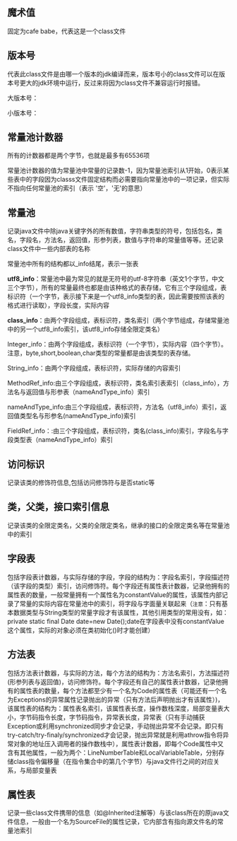 ## 魔术值

固定为cafe babe，代表这是一个class文件

## 版本号

代表此class文件是由哪一个版本的jdk编译而来，版本号小的class文件可以在版本号更大的jdk环境中运行，反过来将因为class文件不兼容运行时报错。

大版本号：

小版本号：

## 常量池计数器

所有的计数器都是两个字节，也就是最多有65536项

常量池计数器的值为常量池中常量的记录数-1，因为常量池索引从1开始，0表示某些表中的字段因为classs文件固定结构而必需要指向常量池中的一项记录，但实际不指向任何常量池的索引（表示 '空'，'无'的意思）

## 常量池

记录java文件中除java关键字外的所有数值，字符串类型的符号，包括包名，类名，字段名，方法名，返回值，形参列表，数值与字符串的常量值等等。还记录class文件中一些内部表的名称

常量池中所有的结构都以_info结尾，表示一张表

**utf8_info**：常量池中最为常见的就是无符号的utf-8字符串（英文1个字节，中文三个字节），所有的常量最终也都是由该种格式的表存储，它有三个字段组成，表标识符（一个字节，表示接下来是一个utf8_info类型的表，因此需要按照该表的格式进行读取），字段长度，实际内容

**class_info**：由两个字段组成，表标识符，类名索引（两个字节组成，存储常量池中的另一个utf8_info索引，该utf8_info存储全限定类名）

Integer_info：由两个字段组成，表标识符（一个字节），实际内容（四个字节）。注意，byte,short,boolean,char类型的常量都是由该类型的表存储。

String_info：由两个字段组成，表标识符，实际存储的内容索引

MethodRef_info:由三个字段组成，表标识符，类名索引表索引（class_info），方法名与返回值与形参表（nameAndType_info）索引

nameAndType_info:由三个字段组成，表标识符，方法名（utf8_info）索引，返回值类型名与形参名(nameAndType_info)索引

FieldRef_info：:由三个字段组成，表标识符，类名(class_info)索引，字段名与字段类型表（nameAndType_info）索引

## 访问标识

记录该类的修饰符信息,包括访问修饰符与是否static等

## 类，父类，接口索引信息

记录该类的全限定类名，父类的全限定类名，继承的接口的全限定类名等在常量池中的索引

## 字段表

包括字段表计数器，与实际存储的字段，字段的结构为：字段名索引，字段描述符（该字段的类型）索引，访问修饰符。每个字段还有属性表计数器，记录他拥有的属性表的数量，一般常量拥有一个属性名为constantValue的属性，该属性内部记录了常量的实际内容在常量池中的索引，将字段与字面量关联起来（`注意`：只有基本数据类型与String类型的常量字段才有该属性，其他引用类型的常用没有，如：private static final Date date=new Date();date在字段表中没有constantValue这个属性，实际的对象必须在类初始化(<clinit>)时才能创建）

## 方法表

包括方法表计数器，与实际的方法，每个方法的结构为：方法名索引，方法描述符(形参列表与返回值)，访问修饰符。每个字段还有自己的属性表计数器，记录他拥有的属性表的数量，每个方法都至少有一个名为Code的属性表（可能还有一个名为Exceptions的异常属性记录抛出的异常（只有方法后声明抛出才有该属性）)，该属性表的结构为：属性表名索引，该属性表长度，操作数栈深度，局部变量表大小，字节码指令长度，字节码指令，异常表长度，异常表（只有手动捕获Exception或利用synchronized同步才会记录，手动抛出异常不会记录。即只有try-catch/try-finaly/synchronized才会记录，抛出异常就是利用athrow指令将异常对象的地址压入调用者的操作数栈中），属性表计数器，即每个Code属性中又含有其他属性，一般为两个：LineNumberTable和LocalVariableTable，分别存储class指令偏移量（在指令集合中的第几个字节）与java文件行之间的对应关系，与局部变量表

## 属性表

记录一些class文件携带的信息（如@Inherited注解等）与该class所在的原java文件信息，一般由一个名为SourceFile的属性记录，它内部含有指向源文件名的常量池索引